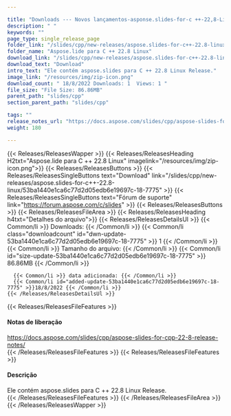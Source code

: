 ```yaml
---

title: "Downloads --- Novos lançamentos-asponse.slides-for-c ++-22,8-Linux"
description: " "
keywords: ""
page_type: single_release_page
folder_link: "/slides/cpp/new-releases/aspose.slides-for-c++-22.8-linux/"
folder_name: "Aspose.lide para C ++ 22.8 Linux"
download_link: "/slides/cpp/new-releases/aspose.slides-for-c++-22.8-linux/53ba1440e1ca6c77d2d05edb6e19697c-18-7775"
download_text: "Download"
intro_text: "Ele contém aspose.slides para C ++ 22.8 Linux Release."
image_link: "/resources/img/zip-icon.png"
download_count: " 18/8/2022 Downloads: 1  Views: 1 "
file_size: "File Size: 86.86MB"
parent_path: "slides/cpp"
section_parent_path: "slides/cpp"

tags: ""
release_notes_url: "https://docs.aspose.com/slides/cpp/aspose-slides-for-cpp-22-8-release-notes/"
weight: 180

---
```


{{< Releases/ReleasesWapper >}}
  {{< Releases/ReleasesHeading H2txt="Aspose.lide para C ++ 22.8 Linux" imagelink="/resources/img/zip-icon.png">}}
  {{< Releases/ReleasesButtons >}}
    {{< Releases/ReleasesSingleButtons text="Download" link="/slides/cpp/new-releases/aspose.slides-for-c++-22.8-linux/53ba1440e1ca6c77d2d05edb6e19697c-18-7775" >}}
    {{< Releases/ReleasesSingleButtons text="Fórum de suporte" link="https://forum.aspose.com/c/slides" >}}
  {{< Releases/ReleasesButtons >}}
  {{< Releases/ReleasesFileArea >}}
    {{< Releases/ReleasesHeading h4txt="Detalhes do arquivo">}}
    {{< Releases/ReleasesDetailsUl >}}
      {{< Common/li >}} Downloads: {{< /Common/li >}}
      {{< Common/li class="downloadcount" id="dwn-update-53ba1440e1ca6c77d2d05edb6e19697c-18-7775" >}} 1 {{< /Common/li >}}
      {{< Common/li >}} Tamanho do arquivo: {{< /Common/li >}}
      {{< Common/li id="size-update-53ba1440e1ca6c77d2d05edb6e19697c-18-7775" >}} 86.86MB {{< /Common/li >}}

      {{< Common/li >}} data adicionada: {{< /Common/li >}}
      {{< Common/li id="added-update-53ba1440e1ca6c77d2d05edb6e19697c-18-7775" >}}18/8/2022 {{< /Common/li >}}
    {{< /Releases/ReleasesDetailsUl >}}

  {{< Releases/ReleasesFileFeatures >}}
      <h4>Notas de liberação</h4><div><a href='https://docs.aspose.com/slides/cpp/aspose-slides-for-cpp-22-8-release-notes/'>https://docs.aspose.com/slides/cpp/aspose-slides-for-cpp-22-8-release-notes/</a></div>
  {{< /Releases/ReleasesFileFeatures >}}
  {{< Releases/ReleasesFileFeatures >}}
      <h4>Descrição</h4><div class="HTMLDescription">Ele contém aspose.slides para C ++ 22.8 Linux Release.</div>
  {{< /Releases/ReleasesFileFeatures >}}
 {{< /Releases/ReleasesFileArea >}}
{{< /Releases/ReleasesWapper >}}


